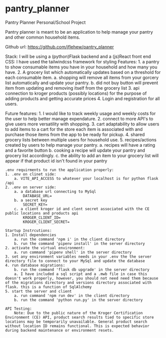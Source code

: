 # pantry_planner
 Pantry Planner Personal/School Project

Pantry planner is meant to be an application to help manage your pantry and other common household items. 

Github url: https://github.com/jflehew/pantry_planner

Stack: I will be using a (python)Flask backend and a (js)React front end 
CSS: I have used the tailwindcss framework for styling
Features:
    1. a pantry to show consumable items you have in your household and how many you have.
    2. A grocery list which automatically updates based on a threshold for each consumable item. 
        a. shopping will remove all items from your gorcery list automatically and update your pantry. 
        b. did not buy button will prevent item from updating and removing itself from the grocery list
    3. api  connection to kroger products (possibly locations) for the purpose of adding products and getting accurate prices
    4. Login and registration for all users. 

Future features:
    1. I would like to track weekly usage and weekly costs for the user to help better manage expendature.
    2. connect to more API's to give users more versatility with shopping. 
    3. cart adaptability to allow users to add items to a cart for the store each item is associated with and purchase those items from the app to be ready for pickup. 
    4. shared grocery lists between multiple users for household use. 
    5. recipes/actions created by users to help manage your pantry. 
        a. recipes will have a rating and a favorite button
        b. cooking a recipe will update your pantry and grocery list accordingly. 
        c. the ability to add an item to your grocery list will appear if that product id isn't found in your pantry

    .env requirments to run the application properly:
    1. .env on clinet side:
        a. VITE_API_ACCESS to whatever your localhost is for python flask /api
    2. .env on server side:
        a. a database url connecting to MySql
            DATABASE_URL=
        b. a secret key
            SECRET_KEY=
        c. a client kroger id and clent secret associated with the CE public locations and products api
            KROGER_CLIENT_ID=
            KROGER_CLIENT_SECRET=
    
    Startup Instrcutions:
    1. Install dependencies 
        a. run the command 'npm i' in the client directory
        b. run the command 'pipenv install' in the server directory
    2. activate the virtual environment:
        a. run command 'pipenv shell' in the server directory
    3. set any environment variables needs in your .env the the server directory file to connect to your MySql and update the database
    4. run database migrations:
        b. run the command 'flask db upgrade' in the server directory
        a. I have included a sql script and a .mwb file in case this doesn't work properly, however, you should not need need them because of the migrations directory and versions directory associated with flask. this is a function of SqlAlchemy
    5. start the server and client
        a. run command 'npm run dev' in the client directory
        b. run the command 'python run.py' in the server directory

    API Testing:
        Note: Due to the public nature of the Kroger Certification Environment (CE) API, product search results tied to specific store locations may be temporarily unavailable. General product search without location ID remains functional. This is expected behavior during backend maintenance or environment resets.


